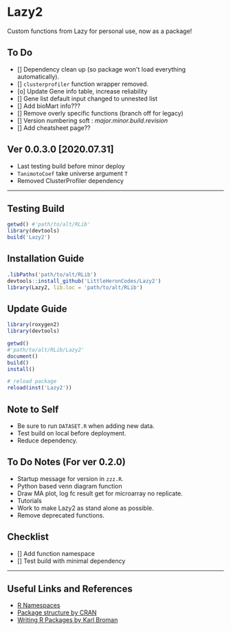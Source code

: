 # Lazy2

Custom functions from Lazy for personal use, now as a package!

## To Do

- [] Dependency clean up (so package won't load everything automatically).
- [] `clusterprofiler` function wrapper removed.
- [o] Update Gene info table, increase reliability
- [] Gene list default input changed to unnested list
- [] Add bioMart info???
- [] Remove overly specific functions (branch off for legacy)
- [] Version numbering soft : *major.minor.build.revision*
- [] Add cheatsheet page??

## Ver 0.0.3.0 **[2020.07.31]**

* Last testing build before minor deploy
* `TanimotoCoef` take universe argument `T`
* Removed ClusterProfiler dependency

---

## Testing Build

```r
getwd()	#'path/to/alt/RLib'
library(devtools)
build('Lazy2')
```

## Installation Guide

```r
.libPaths('path/to/alt/RLib')
devtools::install_github('LittleHeronCodes/Lazy2')
library(Lazy2, lib.loc = 'path/to/alt/RLib')
```

## Update Guide

```r
library(roxygen2)
library(devtools)

getwd()
#'path/to/alt/RLib/Lazy2'
document()
build()
install()

# reload package
reload(inst('Lazy2'))
```

## Note to Self

* Be sure to run `DATASET.R` when adding new data.
* Test build on local before deployment.
* Reduce dependency.

## To Do Notes (For ver 0.2.0)

* Startup message for version in `zzz.R`.
* Python based venn diagram function
* Draw MA plot, log fc result get for microarray no replicate.
* Tutorials
* Work to make Lazy2 as stand alone as possible.
* Remove deprecated functions.

## Checklist

- [] Add function namespace
- [] Test build with minimal dependency

---

## Useful Links and References

* [R Namespaces](http://r-pkgs.had.co.nz/namespace.html)
* [Package structure by CRAN](https://cran.r-project.org/doc/manuals/r-release/R-exts.html#Package-structure)
* [Writing R Packages by Karl Broman](https://kbroman.org/Tools4RR/assets/lectures/08_rpack_withnotes.pdf)


